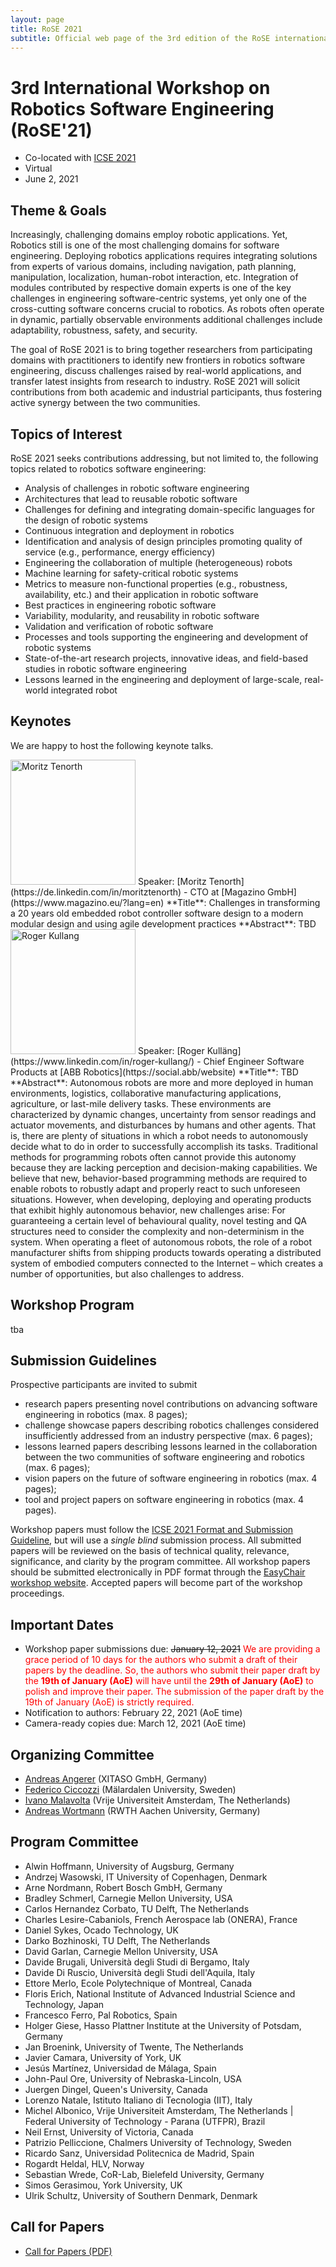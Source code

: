 ```yaml
---
layout: page
title: RoSE 2021
subtitle: Official web page of the 3rd edition of the RoSE international workshop
---
```


# 3rd International Workshop on Robotics Software Engineering (RoSE'21)  

- Co-located with [ICSE 2021](https://conf.researchr.org/home/icse-2021) 
- Virtual
- June 2, 2021

## Theme & Goals
Increasingly, challenging domains employ robotic applications. Yet, Robotics still is one of the most challenging domains for software engineering. Deploying robotics applications requires integrating solutions from experts of various domains, including navigation, path planning, manipulation, localization, human-robot interaction, etc. Integration of modules contributed by respective domain experts is one of the key challenges in engineering software-centric systems, yet only one of the cross-cutting software concerns crucial to robotics. As robots often operate in dynamic, partially observable environments additional challenges include adaptability, robustness, safety, and security.

The goal of RoSE 2021 is to bring together researchers from participating domains with practitioners to identify new frontiers in robotics software engineering, discuss challenges raised by real-world applications, and transfer latest insights from research to industry. RoSE 2021 will solicit contributions from both academic and industrial participants, thus fostering active synergy between the two communities.


## Topics of Interest

RoSE 2021 seeks contributions addressing, but not limited to, the following
topics related to robotics software engineering:
- Analysis of challenges in robotic software engineering
- Architectures that lead to reusable robotic software
- Challenges for defining and integrating domain-specific languages for the design of robotic systems
- Continuous integration and deployment in robotics
- Identification and analysis of design principles promoting quality of service (e.g., performance, energy efficiency) 
- Engineering the collaboration of multiple (heterogeneous) robots
- Machine learning for safety-critical robotic systems
- Metrics to measure non-functional properties (e.g., robustness, availability, etc.) and their application in robotic software
- Best practices in engineering robotic software
- Variability, modularity, and reusability in robotic software
- Validation and verification of robotic software
- Processes and tools supporting the engineering and development of robotic systems
- State-of-the-art research projects, innovative ideas, and field-based studies in robotic software engineering
- Lessons learned in the engineering and deployment of large-scale, real-world integrated robot 

## Keynotes

We are happy to host the following keynote talks.


<img src="/img/MoritzTenorth.jpg" alt="Moritz Tenorth" style="width: 200;" />
Speaker: [Moritz Tenorth](https://de.linkedin.com/in/moritztenorth) - CTO at [Magazino GmbH](https://www.magazino.eu/?lang=en)
**Title**: Challenges in transforming a 20 years old embedded robot controller software design to a modern modular design and using agile development practices
**Abstract**: TBD

<img src="/img/RogerKullang.jpeg" alt="Roger Kullang" style="width: 200;" />
Speaker: [Roger Kulläng](https://www.linkedin.com/in/roger-kullang/) - Chief Engineer Software Products at [ABB Robotics](https://social.abb/website)
**Title**: TBD
**Abstract**: Autonomous robots are more and more deployed in human environments, logistics, collaborative manufacturing applications, agriculture, or last-mile delivery tasks. These environments are characterized by dynamic changes, uncertainty from sensor readings and actuator movements, and disturbances by humans and other agents. That is, there are plenty of situations in which a robot needs to autonomously decide what to do in order to successfully accomplish its tasks.​ Traditional methods for programming robots often cannot provide this autonomy because they are lacking perception and decision-making capabilities. We believe that new, behavior-based programming methods are required to enable robots to robustly adapt and properly react to such unforeseen situations.​ However, when developing, deploying and operating products that exhibit highly autonomous behavior, new challenges arise: For guaranteeing a certain level of behavioural quality, novel testing and QA structures need to consider the complexity and non-determinism in the system. When operating a fleet of autonomous robots, the role of a robot manufacturer shifts from shipping products towards operating a distributed system of embodied computers connected to the Internet – which creates a number of opportunities, but also challenges to address.​

## Workshop Program 

tba

## Submission Guidelines 

Prospective participants are invited to submit
- research papers presenting novel contributions on advancing software engineering in robotics (max. 8 pages);
- challenge showcase papers describing robotics challenges considered insufficiently addressed from an industry perspective (max. 6 pages);
- lessons learned papers describing lessons learned in the collaboration between the two communities of software engineering and robotics (max. 6 pages);
- vision papers on the future of software engineering in robotics (max. 4 pages);
- tool and project papers on software engineering in robotics (max. 4 pages).

Workshop papers must follow the [ICSE 2021 Format and Submission Guideline](https://conf.researchr.org/track/icse-2021/icse-2021-papers#Call-for-Papers), but will use a *single blind* submission process. All submitted papers will be reviewed on the basis of technical quality, relevance, significance, and clarity by the program committee. All workshop papers should be submitted electronically in PDF format through the [EasyChair workshop website](https://easychair.org/conferences/?conf=rose2021). Accepted papers will become part of the workshop proceedings.

## Important Dates 
- Workshop paper submissions due: <del>January 12, 2021</del> <span style="color:red;">We are providing a grace period of 10 days for the authors who submit a draft of their papers by the deadline. So, the authors who submit their paper draft by the <b>19th of January (AoE)</b> will have until the <b>29th of January (AoE)</b> to polish and improve their paper. The submission of the paper draft by the 19th of January (AoE) is strictly required.</span>
- Notification to authors: February 22, 2021 (AoE time)
- Camera-ready copies due: March 12, 2021 (AoE time)

## Organizing Committee 
- [Andreas Angerer](https://xitaso.com/) (XITASO GmbH, Germany)
- [Federico Ciccozzi](http://www.es.mdh.se/staff/266-Federico_Ciccozzi) (Mälardalen University, Sweden)
- [Ivano Malavolta](http://www.ivanomalavolta.com) (Vrije Universiteit Amsterdam, The Netherlands)
- [Andreas Wortmann](http://www.wortmann.ac/) (RWTH Aachen University, Germany)

## Program Committee 
* Alwin Hoffmann, University of Augsburg, Germany
* Andrzej Wasowski, IT University of Copenhagen, Denmark
* Arne Nordmann, Robert Bosch GmbH, Germany
* Bradley Schmerl, Carnegie Mellon University, USA
* Carlos Hernandez Corbato, TU Delft, The Netherlands
* Charles Lesire-Cabaniols, French Aerospace lab (ONERA), France
* Daniel Sykes, Ocado Technology, UK
* Darko Bozhinoski, TU Delft, The Netherlands
* David Garlan, Carnegie Mellon University, USA
* Davide Brugali, Università degli Studi di Bergamo, Italy
* Davide Di Ruscio, Università degli Studi dell'Aquila, Italy
* Ettore Merlo, Ecole Polytechnique of Montreal, Canada
* Floris Erich, National Institute of Advanced Industrial Science and Technology, Japan
* Francesco Ferro, Pal Robotics, Spain
* Holger Giese, Hasso Plattner Institute at the University of Potsdam, Germany
* Jan Broenink, University of Twente, The Netherlands
* Javier Camara, University of York, UK
* Jesús Martínez, Universidad de Málaga, Spain
* John-Paul Ore, University of Nebraska-Lincoln, USA
* Juergen Dingel, Queen's University, Canada
* Lorenzo Natale, Istituto Italiano di Tecnologia (IIT), Italy
* Michel Albonico, Vrije Universiteit Amsterdam, The Netherlands &#124; Federal University of Technology - Parana (UTFPR), Brazil
* Neil Ernst, University of Victoria, Canada
* Patrizio Pelliccione, Chalmers University of Technology, Sweden
* Ricardo Sanz, Universidad Politecnica de Madrid, Spain
* Rogardt Heldal, HLV, Norway
* Sebastian Wrede, CoR-Lab, Bielefeld University, Germany
* Simos Gerasimou, York University, UK
* Ulrik Schultz, University of Southern Denmark, Denmark

## Call for Papers 
- [Call for Papers (PDF)](https://github.com/rose-workshops/rose-workshops.github.io/raw/master/downloads/ROSE_2021_cfp.pdf)

